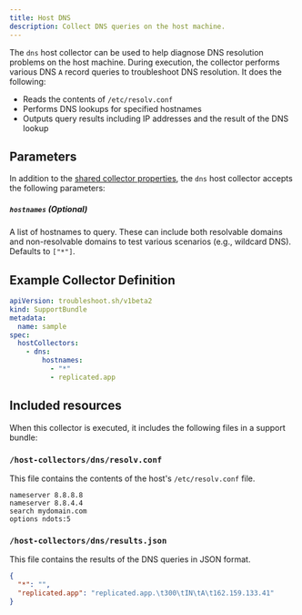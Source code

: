 ```yaml
---
title: Host DNS
description: Collect DNS queries on the host machine.
---
```


The `dns` host collector can be used to help diagnose DNS resolution problems on the host machine. During execution, the collector performs various DNS `A` record queries to troubleshoot DNS resolution. It does the following:

- Reads the contents of `/etc/resolv.conf`
- Performs DNS lookups for specified hostnames
- Outputs query results including IP addresses and the result of the DNS lookup

## Parameters

In addition to the [shared collector properties](https://troubleshoot.sh/docs/collect/collectors/#shared-properties), the `dns` host collector accepts the following parameters:

##### `hostnames` (Optional)

A list of hostnames to query. These can include both resolvable domains and non-resolvable domains to test various scenarios (e.g., wildcard DNS). Defaults to `["*"]`.

## Example Collector Definition

```yaml
apiVersion: troubleshoot.sh/v1beta2
kind: SupportBundle
metadata:
  name: sample
spec:
  hostCollectors:
    - dns:
        hostnames:
          - "*"
          - replicated.app
```

## Included resources

When this collector is executed, it includes the following files in a support bundle:

### `/host-collectors/dns/resolv.conf`

This file contains the contents of the host's `/etc/resolv.conf` file.

```
nameserver 8.8.8.8
nameserver 8.8.4.4
search mydomain.com
options ndots:5
```

### `/host-collectors/dns/results.json`

This file contains the results of the DNS queries in JSON format.

```json
{
  "*": "",
  "replicated.app": "replicated.app.\t300\tIN\tA\t162.159.133.41"
}
```
